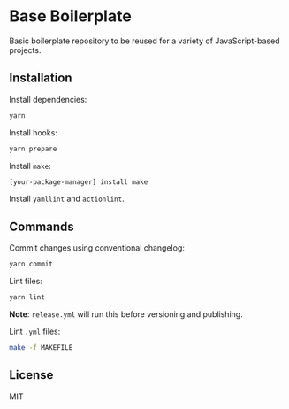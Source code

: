 # Base Boilerplate

Basic boilerplate repository to be reused for a variety of JavaScript-based projects.

## Installation

Install dependencies:

```bash
yarn
```

Install hooks:

```bash
yarn prepare
```

Install `make`:

```bash
[your-package-manager] install make
```

Install `yamllint` and `actionlint`.

## Commands

Commit changes using conventional changelog:

```bash
yarn commit
```

Lint files:

```bash
yarn lint
```

**Note**: `release.yml` will run this before versioning and publishing.

Lint `.yml` files:

```bash
make -f MAKEFILE
```

## License

MIT

